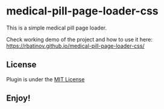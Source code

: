 # medical-pill-page-loader-css
This is a simple medical pill page loader. 

Check working demo of the project and how to use it here: 
https://rbatinov.github.io/medical-pill-page-loader-css/

## License
Plugin is under the [MIT License](https://github.com/rbatinov/Trumbowyg-Plugin-Image-As-A-Link/blob/main/LICENSE](https://github.com/rbatinov/medical-pill-page-loader-css/blob/main/LICENSE)https://github.com/rbatinov/medical-pill-page-loader-css/blob/main/LICENSE)

## Enjoy!
